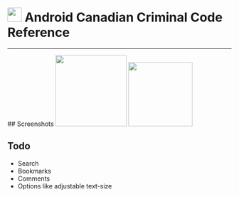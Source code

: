 # <img src="https://github.com/simplegr33n/android-reference-criminal-code/blob/master/screenshots/logos/logo2.png" width="32"> Android Canadian Criminal Code Reference 

<hr>
## Screenshots

<img src="https://github.com/simplegr33n/android-reference-criminal-code/blob/master/screenshots/tablet0002.jpg" width="160">
<img src="https://github.com/simplegr33n/android-reference-criminal-code/blob/master/screenshots/phone0003.jpg" width="144">

## Todo
* Search
* Bookmarks
* Comments
* Options like adjustable text-size








